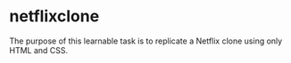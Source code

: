 # netflixclone

The purpose of this learnable task is to replicate a Netflix clone using only HTML and CSS.
